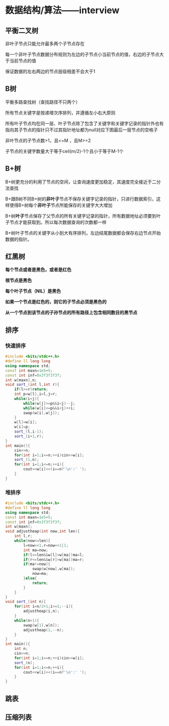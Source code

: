 # 数据结构/算法——interview

## 平衡二叉树

非叶子节点只能允许最多两个子节点存在

每一个非叶子节点数据分布规则为左边的子节点小当前节点的值，右边的子节点大于当前节点的值

保证数据的左右两边的节点层级相差不会大于1



## B树

平衡多路查找树（查找路径不只两个）

所有节点关键字是按递增次序排列，并遵循左小右大原则

所有叶子节点均在同一层、叶子节点除了包含了关键字和关键字记录的指针外也有指向其子节点的指针只不过其指针地址都为null对应下图最后一层节点的空格子

非叶节点的子节点数>1，且<=M ，且M>=2

子节点的关键字数量大于等于ceil(m/2)-1个且小于等于M-1个

## B+树

B+树更充分的利用了节点的空间，让查询速度更加稳定，其速度完全接近于二分法查找

B+跟B树不同B+树的**非叶子**节点不保存关键字记录的指针，只进行数据索引，这样使得B+树每个**非叶子**节点所能保存的关键字大大增加

B+树**叶子**节点保存了父节点的所有关键字记录的指针，所有数据地址必须要到叶子节点才能获取到。所以每次数据查询的次数都一样

B+树叶子节点的关键字从小到大有序排列，左边结尾数据都会保存右边节点开始数据的指针。



## 红黑树

**每个节点或者是黑色，或者是红色**

**根节点是黑色**

**每个叶子节点（NIL）是黑色**

**如果一个节点是红色的，则它的子节点必须是黑色的**

**从一个节点到该节点的子孙节点的所有路径上包含相同数目的黑节点**

## 排序

### 快速排序

```cpp
#include <bits/stdc++.h>
#define ll long long
using namespace std;
const int maxn=1e5+5;
const int inf=0x3f3f3f3f;
int w[maxn],n;
void sort_(int l,int r){
    if(l>=r)return;
    int p=w[l],i=l,j=r;
    while(i<j){
        while(w[j]>=p&&i<j)--j;
        while(w[i]<=p&&i<j)++i;
        swap(w[i],w[j]);
    }
    w[l]=w[i];
    w[i]=p;
    sort_(l,i-1);
    sort_(i+1,r);
}
int main(){
    cin>>n;
    for(int i=1;i<=n;++i)cin>>w[i];
    sort_(1,n);
    for(int i=1;i<=n;++i){
        cout<<w[i]<<(i==n?'\n':' ');
    }
}
```

### 堆排序

```cpp
#include <bits/stdc++.h>
#define ll long long
using namespace std;
const int maxn=1e5+5;
const int inf=0x3f3f3f3f;
int w[maxn];
void adjustheap(int now,int len){
    int l,r;
    while(now<=len){
        l=now<<1,r=now<<1|1;
        int ma=now;
        if(l<=len&&w[l]>w[ma])ma=l;
        if(r<=len&&w[r]>w[ma])ma=r;
        if(ma!=now){
            swap(w[now],w[ma]);
            now=ma;
        }else{
            return;
        }
    }
}
void sort_(int n){
    for(int i=n/2+1;i>=1;--i){
        adjustheap(i,n);
    }
    while(n>1){
        swap(w[1],w[n]);
        adjustheap(1,--n);
    }
}
int main(){
    int n;
    cin>>n;
    for(int i=1;i<=n;++i)cin>>w[i];
    sort_(n);
    for(int i=1;i<=n;++i){
        cout<<w[i]<<(i==n?'\n':' ');
    }
}
```

## 跳表

## 压缩列表

